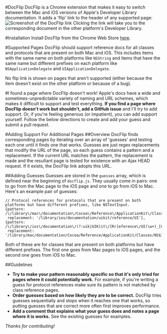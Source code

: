 #DocFlip
DocFlip is a Chrome extension that makes it easy to switch between the Mac and iOS versions of Apple's Developer Library documentation. It adds a 'flip' link to the header of any supported page: ![Screenshot of the DocFlip link](http://i.imgur.com/nppxJ.png) Clicking the link will take you to the corresponding document in the other platform's Developer Library.

#Installation
Install DocFlip from the Chrome Web Store [here](https://chrome.google.com/webstore/detail/docflip/pafmafifhicbmimdmmljhiaigkcnbkkl).

#Supported Pages
DocFlip should support reference docs for all classes and protocols that are present on both Mac and iOS. This includes items with the same name on both platforms like `NSString` and items that have the same name but different prefixes on each platform like `NSApplicationDelegate` and `UIApplicationDelegate`.

No flip link is shown on pages that aren't supported (either because the item doesn't exist on the other platform or because of a bug).

#I found a page where DocFlip doesn't work!
Apple's docs have a wide and sometimes-unpredictable variety of naming and URL schemes, which makes it difficult to support and test everything. **If you find a page where DocFlip doesn't work but shouldn't, add a GitHub issue** and I'll try to add support. Or, if you're feeling generous (or impatient), you can add support yourself. Follow the below directions to create and add your guess and submit a pull request.

#Adding Support For Additional Pages
##Overview
DocFlip finds corresponding pages by iterating over an array of 'guesses' and testing each one until it finds one that works. Guesses are just regex replacements that modify the URL of the page, so each guess contains a pattern and a replacement. If the current URL matches the pattern, the replacement is made and the resultant page is tested for existence with an Ajax HEAD request. If it exists, the DocFlip link adopts this URL.

##Adding Guesses
Guesses are stored in the `guesses` array, which is defined near the beginning of `docflip.js`. They usually come in pairs: one to go from the Mac page to the iOS page and one to go from iOS to Mac. Here's an example pair of guesses:

	// Protocol references for protocols that are present on both platforms but have different prefixes, like NSTextInput.
	{pattern: /\/library\/mac\/documentation\/Cocoa\/Reference\/ApplicationKit\/Classes\/NS/g,
	 replacement: '/library/ios/documentation/uikit/reference/UI'},
	{pattern: /\/library\/ios\/documentation\/(?:uik|UIK)it\/[Rr]eference\/UI(\w+)_[Cc]lass\//g,
	 replacement: '/library/mac/documentation/Cocoa/Reference/ApplicationKit/Classes/NS$1_Class/'}
	 
Both of these are for classes that are present on both platforms but have different prefixes. The first one goes from Mac pages to iOS pages, and the second one goes from iOS to Mac. 

##Guidelines
* **Try to make your pattern reasonably specific so that it's only tried for pages where it could potentially work.** For example, if you're writing a guess for protocol references make sure its pattern is not matched by class reference pages.
* **Order guesses based on how likely they are to be correct.** DocFlip tries guesses sequentially and stops when it reaches one that works, so putting guesses that are correct more often first improves performance.
* **Add a comment that explains what your guess does and notes a page where it is works.** See the existing guesses for examples.

*Thanks for contributing!*